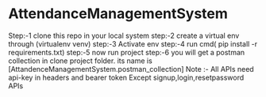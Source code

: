 # AttendanceManagementSystem

Step:-1 clone this repo in your local system
step:-2 create a virtual env through (virtualenv venv)
step:-3 Activate env
step:-4 run cmd( pip install -r requirements.txt)
step:-5 now run project 
step:-6 you will get a postman collection in clone project folder.
        its name is [AttandenceManagementSystem.postman_collection]
Note :- All APIs need api-key in headers and bearer token Except signup,login,resetpassword APIs 
